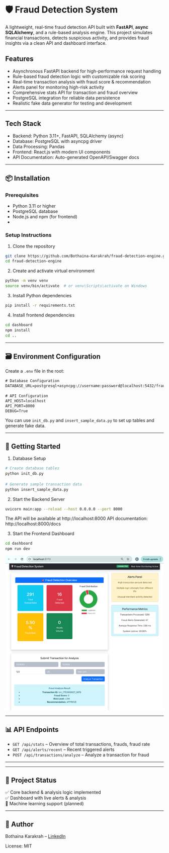 # 🛡️ Fraud Detection System

A lightweight, real-time fraud detection API built with **FastAPI**, **async SQLAlchemy**, and a rule-based analysis engine. This project simulates financial transactions, detects suspicious activity, and provides fraud insights via a clean API and dashboard interface.

## Features
- Asynchronous FastAPI backend for high-performance request handling
- Rule-based fraud detection logic with customizable risk scoring
- Real-time transaction analysis with fraud score & recommendation
- Alerts panel for monitoring high-risk activity
- Comprehensive stats API for transaction and fraud overview
- PostgreSQL integration for reliable data persistence
- Realistic fake data generator for testing and development

---

## Tech Stack
- Backend: Python 3.11+, FastAPI, SQLAlchemy (async)
- Database: PostgreSQL with asyncpg driver
- Data Processing: Pandas
- Frontend: React.js with modern UI components
- API Documentation: Auto-generated OpenAPI/Swagger docs

---

## 📦 Installation

### Prerequisites

- Python 3.11 or higher
- PostgreSQL database
- Node.js and npm (for frontend)
- 
### Setup Instructions
1. Clone the repository
```bash
git clone https://github.com/Bothaina-Karakrah/fraud-detection-engine.git
cd fraud-detection-engine
```
2. Create and activate virtual environment
```bash
python -m venv venv
source venv/bin/activate  # or venv\Scripts\activate on Windows
```
3. Install Python dependencies
```bash
pip install -r requirements.txt
```
4. Install frontend dependencies
```bash
cd dashboard
npm install
cd ..
```
---

## 🗃️ Environment Configuration

Create a `.env` file in the root:

```env
# Database Configuration
DATABASE_URL=postgresql+asyncpg://username:password@localhost:5432/fraud_detection

# API Configuration
API_HOST=localhost
API_PORT=8000
DEBUG=True
```

You can use `init_db.py` and `insert_sample_data.py` to set up tables and generate fake data.

---

## 🚀 Getting Started
1. Database Setup
```bash
# Create database tables
python init_db.py

# Generate sample transaction data
python insert_sample_data.py
```
2. Start the Backend Server
```bash
uvicorn main:app --reload --host 0.0.0.0 --port 8000
```
The API will be available at http://localhost:8000
API documentation: http://localhost:8000/docs

3. Start the Frontend Dashboard
```bash
cd dashboard
npm run dev
```

![img.png](img.png)

---

## 📊 API Endpoints

- `GET /api/stats` – Overview of total transactions, frauds, fraud rate
- `GET /api/alerts/recent` – Recent triggered alerts
- `POST /api/transactions/analyze` – Analyze a transaction for fraud

---

---

## 📌 Project Status

✅ Core backend & analysis logic implemented  
✅ Dashboard with live alerts & analysis  
🚧 Machine learning support (planned)

---

## 👤 Author

Bothaina Karakrah – [LinkedIn](https://www.linkedin.com/in/bothaina-karakrah-57458219a/)

License: MIT